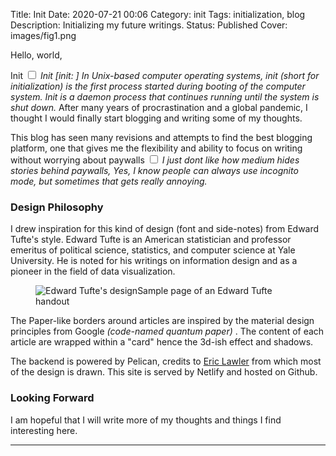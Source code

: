 Title: Init
Date: 2020-07-21 00:06
Category: init
Tags: initialization, blog
Description: Initializing my future writings.
Status: Published
Cover: images/fig1.png


<section markdown="1">
Hello, world, 

Init <label for="sn-technically" class="margin-toggle sidenote-number"></label><input type="checkbox" id="sn-technically" class="margin-toggle"> 
<span class="sidenote"><em>Init [init: ] In Unix-based computer operating systems, init (short for initialization) is the first process started during booting of the computer system. Init is a daemon process that continues running until the system is shut down.</em>
 </span> After many years of procrastination and a global pandemic, I thought I would finally start blogging and writing some of my thoughts.

This blog has seen many revisions and attempts to find the best blogging platform, one that gives me the flexibility and ability to focus on writing without worrying about paywalls <label for="sn-paywall" class="margin-toggle sidenote-number"></label><input type="checkbox" id="sn-paywall" class="margin-toggle"> <span class="sidenote"><em>I just dont like how medium hides stories behind paywalls, Yes, I know people can always use incognito mode, but sometimes that gets really annoying.</em></span>

### Design Philosophy

I drew inspiration for this kind of design (font and side-notes) from Edward Tufte's style. 
Edward Tufte is an American statistician and professor emeritus of political science, statistics, and computer science at Yale University. He is noted for his writings on information design and as a pioneer in the field of data visualization.

<figure class="fullwidth"><img src="/images/tufte.gif" alt="Edward Tufte's design"><caption>Sample page of an Edward Tufte handout</caption></figure>

The Paper-like borders around articles are inspired by the material design principles from Google <em>(code-named quantum paper) </em>. The content of each article are wrapped within a "card" hence the 3d-ish effect and shadows.

The backend is powered by Pelican, credits to [Eric Lawler](https://lawler.io/about/) from which most of the design is drawn. This site is served by Netlify and hosted on Github.

### Looking Forward

I am hopeful that I will write more of my thoughts and things I find interesting here.

---- 
</section>
